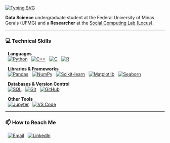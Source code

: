 <a href="https://git.io/typing-svg"><img src="https://readme-typing-svg.demolab.com?font=Fira+Code&weight=700&size=25&pause=1000&color=9B59B6&vCenter=true&lines=Hi,+I'm+Sophia!" alt="Typing SVG" /></a>

**Data Science** undergraduate student at the Federal University of Minas Gerais (UFMG) and a **Researcher** at the [Social Computing Lab (Locus)](https://dcc.ufmg.br/laboratorio-de-computacao-social).

---

### 💻 Technical Skills
<p>
  <b>Languages</b><br>
  <a href="#"><img alt="Python" src="https://img.shields.io/badge/Python-9B59B6?style=for-the-badge&logo=python&logoColor=white"></a>
  <a href="#"><img alt="C++" src="https://img.shields.io/badge/C++-FFDD57?style=for-the-badge&logo=cplusplus&logoColor=black"></a>
  <a href="#"><img alt="C" src="https://img.shields.io/badge/C-FF69B4?style=for-the-badge&logo=c&logoColor=white"></a>
  <a href="#"><img alt="R" src="https://img.shields.io/badge/R-9B59B6?style=for-the-badge&logo=r&logoColor=white"></a>
 
</p>
<p>
  <b>Libraries & Frameworks</b><br>
  <a href="#"><img alt="Pandas" src="https://img.shields.io/badge/Pandas-9B59B6?style=for-the-badge&logo=pandas&logoColor=white"></a>
  <a href="#"><img alt="NumPy" src="https://img.shields.io/badge/Numpy-FFDD57?style=for-the-badge&logo=numpy&logoColor=black"></a>
  <a href="#"><img alt="Scikit-learn" src="https://img.shields.io/badge/scikit--learn-FF69B4?style=for-the-badge&logo=scikit-learn&logoColor=white"></a>
  <a href="#"><img alt="Matplotlib" src="https://img.shields.io/badge/Matplotlib-9B59B6?style=for-the-badge&logo=matplotlib&logoColor=white"></a>
  <a href="#"><img alt="Seaborn" src="https://img.shields.io/badge/Seaborn-FFDD57?style=for-the-badge&logo=seaborn&logoColor=black"></a>
</p>
<p>
  <b>Databases & Version Control</b><br>
  <a href="#"><img alt="SQL" src="https://img.shields.io/badge/SQL-9B59B6?style=for-the-badge&logo=mysql&logoColor=white"></a>
  <a href="#"><img alt="Git" src="https://img.shields.io/badge/Git-FFDD57?style=for-the-badge&logo=git&logoColor=black"></a>
  <a href="#"><img alt="GitHub" src="https://img.shields.io/badge/GitHub-FF69B4?style=for-the-badge&logo=github&logoColor=white"></a>
</p>
<p>
  <b>Other Tools</b><br>
  <a href="#"><img alt="Jupyter" src="https://img.shields.io/badge/Jupyter-9B59B6?style=for-the-badge&logo=jupyter&logoColor=white"></a>
  <a href="#"><img alt="VS Code" src="https://img.shields.io/badge/VS%20Code-FFDD57?style=for-the-badge&logo=visualstudiocode&logoColor=black"></a>
</p>

---

### 📫 How to Reach Me
<p>
  <a href="mailto:sophiaevieira@ufmg.com.br"><img alt="Email" src="https://img.shields.io/badge/Email-FFDD57?style=for-the-badge&logo=gmail&logoColor=black"></a>
  <a href="https://www.linkedin.com/in/sophiaevieira"><img alt="LinkedIn" src="https://img.shields.io/badge/LinkedIn-FF69B4?style=for-the-badge&logo=linkedin&logoColor=white"></a>
</p>
